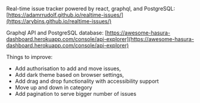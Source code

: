 Real-time issue tracker powered by react, graphql, and PostgreSQL:
[https://adamrrudolf.github.io/realtime-issues/](https://arybins.github.io/realtime-issues/)

Graphql API and PostgreSQL database:
[https://awesome-hasura-dashboard.herokuapp.com/console/api-explorer](https://awesome-hasura-dashboard.herokuapp.com/console/api-explorer)

Things to improve:
- Add authorisation to add and move issues,
- Add dark theme based on browser settings,
- Add drag and drop functionality with accessibility support
- Move up and down in category
- Add pagination to serve bigger number of issues
